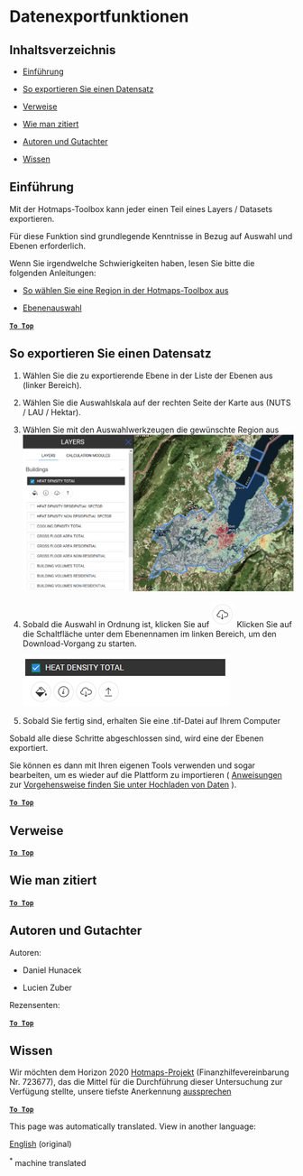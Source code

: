 <h1> <a class="anchor" id="data-export-functionalities" href="#data-export-functionalities"><i class="fa fa-link"></i></a> Datenexportfunktionen </h1><h2> <a class="anchor" id="table-of-contents" href="#table-of-contents"><i class="fa fa-link"></i></a> Inhaltsverzeichnis </h2><ul><li><p> <a href="#introduction">Einführung</a> </p></li><li><p> <a href="#how-to-export-a-dataset">So exportieren Sie einen Datensatz</a> </p></li><li><p> <a href="#references">Verweise</a> </p></li><li><p> <a href="#how-to-cite">Wie man zitiert</a> </p></li><li><p> <a href="#authors-and-reviewers">Autoren und Gutachter</a> </p></li><li><p> <a href="#acknowledgement">Wissen</a> </p></li></ul><h2> <a class="anchor" id="introduction" href="#introduction"><i class="fa fa-link"></i></a> Einführung </h2><p> Mit der Hotmaps-Toolbox kann jeder einen Teil eines Layers / Datasets exportieren. </p><p> Für diese Funktion sind grundlegende Kenntnisse in Bezug auf Auswahl und Ebenen erforderlich. </p><p> Wenn Sie irgendwelche Schwierigkeiten haben, lesen Sie bitte die folgenden Anleitungen: </p><ul><li><p> <a href="How-to-select-a-region-in-the-Hotmaps-toolbox">So wählen Sie eine Region in der Hotmaps-Toolbox aus</a> </p></li><li><p> <a href="Layer-section">Ebenenauswahl</a> </p></li></ul><p> <a href="#table-of-contents"><strong><code>To Top</code></strong></a> </p> <h2> <a class="anchor" id="how-to-export-a-dataset" href="#how-to-export-a-dataset"><i class="fa fa-link"></i></a> So exportieren Sie einen Datensatz </h2><ol><li><p> Wählen Sie die zu exportierende Ebene in der Liste der Ebenen aus (linker Bereich). </p></li><li><p> Wählen Sie die Auswahlskala auf der rechten Seite der Karte aus (NUTS / LAU / Hektar). </p></li><li><p> Wählen Sie mit den Auswahlwerkzeugen die gewünschte Region aus <img alt="export_selection" src="images/export_selection.png"/></p></li><li><p> Sobald die Auswahl in Ordnung ist, klicken Sie auf <img alt="Schaltfläche &quot;Exportieren&quot;" src="images/layer-export-btn.png"/> Klicken Sie auf die Schaltfläche unter dem Ebenennamen im linken Bereich, um den Download-Vorgang zu starten. </p><p><img alt="Ebenenoptionen" src="images/layer-options.png"/></p></li><li><p> Sobald Sie fertig sind, erhalten Sie eine .tif-Datei auf Ihrem Computer </p></li></ol><p> Sobald alle diese Schritte abgeschlossen sind, wird eine der Ebenen exportiert. </p><p> Sie können es dann mit Ihren eigenen Tools verwenden und sogar bearbeiten, um es wieder auf die Plattform zu importieren ( <a href="Data_upload">Anweisungen</a> zur <a href="Data_upload">Vorgehensweise finden Sie unter Hochladen von Daten</a> ). </p><p> <a href="#table-of-contents"><strong><code>To Top</code></strong></a> </p> <h2> <a class="anchor" id="references" href="#references"><i class="fa fa-link"></i></a> Verweise </h2><p> <a href="#table-of-contents"><strong><code>To Top</code></strong></a> </p> <h2> <a class="anchor" id="how-to-cite" href="#how-to-cite"><i class="fa fa-link"></i></a> Wie man zitiert </h2><p> <a href="#table-of-contents"><strong><code>To Top</code></strong></a> </p> <h2> <a class="anchor" id="authors-and-reviewers" href="#authors-and-reviewers"><i class="fa fa-link"></i></a> Autoren und Gutachter </h2><p> Autoren: </p><ul><li><p> Daniel Hunacek </p></li><li><p> Lucien Zuber </p></li></ul><p> Rezensenten: </p><p> <a href="#table-of-contents"><strong><code>To Top</code></strong></a> </p> <h2> <a class="anchor" id="acknowledgement" href="#acknowledgement"><i class="fa fa-link"></i></a> Wissen </h2><p> Wir möchten dem Horizon 2020 <a href="https://www.hotmaps-project.eu">Hotmaps-Projekt</a> (Finanzhilfevereinbarung Nr. 723677), das die Mittel für die Durchführung dieser Untersuchung zur Verfügung stellte, unsere tiefste Anerkennung <a href="https://www.hotmaps-project.eu">aussprechen</a> </p><p> <a href="#table-of-contents"><strong><code>To Top</code></strong></a> </p>
<!--- THIS IS A SUPER UNIQUE IDENTIFIER -->

This page was automatically translated. View in another language:

[English](../en/Data-export-functionalities) (original)  

<sup>\*</sup> machine translated
